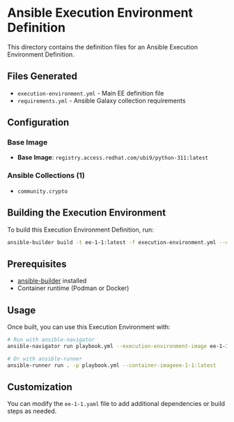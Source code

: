# Ansible Execution Environment Definition

This directory contains the definition files for an Ansible Execution Environment Definition.

## Files Generated

- `execution-environment.yml` - Main EE definition file
- `requirements.yml` - Ansible Galaxy collection requirements


## Configuration

### Base Image
- **Base Image**: `registry.access.redhat.com/ubi9/python-311:latest`

### Ansible Collections (1)
- `community.crypto`

## Building the Execution Environment

To build this Execution Environment Definition, run:

```bash
ansible-builder build -t ee-1-1:latest -f execution-environment.yml --container-runtime podman
```

## Prerequisites

- [ansible-builder](https://ansible-builder.readthedocs.io/) installed
- Container runtime (Podman or Docker)

## Usage

Once built, you can use this Execution Environment with:

```bash
# Run with ansible-navigator
ansible-navigator run playbook.yml --execution-environment-image ee-1-1:latest

# Or with ansible-runner
ansible-runner run . -p playbook.yml --container-imageee-1-1:latest
```

## Customization

You can modify the `ee-1-1.yaml` file to add additional dependencies or build steps as needed.
